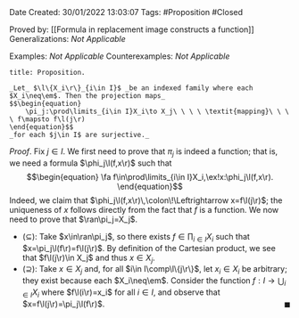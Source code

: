 <br />
<br />

Date Created: 30/01/2022 13:03:07
Tags: #Proposition #Closed 

Proved by: [[Formula in replacement image constructs a function]]
Generalizations: _Not Applicable_

Examples: _Not Applicable_
Counterexamples: _Not Applicable_

``` ad-Proposition
title: Proposition.

_Let_ $\l\{X_i\r\}_{i\in I}$ _be an indexed family where each $X_i\neq\em$. Then the projection maps_
$$\begin{equation}
    \pi_j:\prod\limits_{i\in I}X_i\to X_j\ \ \ \ \textit{mapping}\ \ \ \ f\mapsto f\l(j\r)
\end{equation}$$
_for each $j\in I$ are surjective._

```

_Proof_. Fix $j\in I$. We first need to prove that $\pi_j$ is indeed a function; that is, we need a formula $\phi_j\l(f,x\r)$ such that
$$\begin{equation}
    \fa f\in\prod\limits_{i\in I}X_i,\ex!x:\phi_j\l(f,x\r).
\end{equation}$$
Indeed, we claim that $\phi_j\l(f,x\r)\,\colon\!\Leftrightarrow x=f\l(j\r)$; the uniqueness of $x$ follows directly from the fact that $f$ is a function. We now need to prove that $\ran\pi_j=X_j$.
* ($\subseteq$): Take $x\in\ran\pi_j$, so there exists $f\in\prod_{i\in I}X_i$ such that $x=\pi_j\l(f\r)=f\l(j\r)$. By definition of the Cartesian product, we see that $f\l(j\r)\in X_j$ and thus $x\in X_j$.
* ($\supseteq$): Take $x\in X_j$ and, for all $i\in I\comp\l\{j\r\}$, let $x_i\in X_i$ be arbitrary; they exist because each $X_i\neq\em$. Consider the function $f:I\to\bigcup_{i\in I}X_i$ where $f\l(i\r)=x_i$ for all $i\in I$, and observe that $x=f\l(j\r)=\pi_j\l(f\r)$.<span style="float:right;">$\blacksquare$</span>
